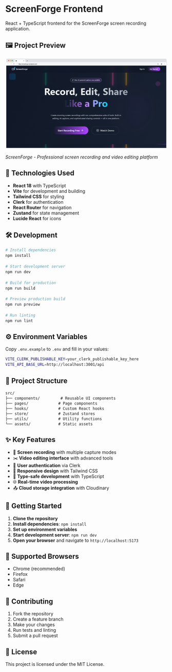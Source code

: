 # ScreenForge Frontend

React + TypeScript frontend for the ScreenForge screen recording application.

## 🖼️ Project Preview

![ScreenForge Homepage](./public/homepage.png)

*ScreenForge - Professional screen recording and video editing platform*

## 🚀 Technologies Used

- **React 18** with TypeScript
- **Vite** for development and building
- **Tailwind CSS** for styling
- **Clerk** for authentication
- **React Router** for navigation
- **Zustand** for state management
- **Lucide React** for icons

## 🛠️ Development

```bash
# Install dependencies
npm install

# Start development server
npm run dev

# Build for production
npm run build

# Preview production build
npm run preview

# Run linting
npm run lint
```

## ⚙️ Environment Variables

Copy `.env.example` to `.env` and fill in your values:

```bash
VITE_CLERK_PUBLISHABLE_KEY=your_clerk_publishable_key_here
VITE_API_BASE_URL=http://localhost:3001/api
```

## 📁 Project Structure

```
src/
├── components/         # Reusable UI components
├── pages/             # Page components
├── hooks/             # Custom React hooks
├── store/             # Zustand stores
├── utils/             # Utility functions
└── assets/            # Static assets
```

## ✨ Key Features

- 🎥 **Screen recording** with multiple capture modes
- ✂️ **Video editing interface** with advanced tools
- 🔐 **User authentication** via Clerk
- 📱 **Responsive design** with Tailwind CSS
- 🎯 **Type-safe development** with TypeScript
- 🌐 **Real-time video processing**
- 📤 **Cloud storage integration** with Cloudinary

## 🎯 Getting Started

1. **Clone the repository**
2. **Install dependencies**: `npm install`
3. **Set up environment variables**
4. **Start development server**: `npm run dev`
5. **Open your browser** and navigate to `http://localhost:5173`

## 📱 Supported Browsers

- Chrome (recommended)
- Firefox
- Safari
- Edge

## 🤝 Contributing

1. Fork the repository
2. Create a feature branch
3. Make your changes
4. Run tests and linting
5. Submit a pull request

## 📄 License

This project is licensed under the MIT License.
